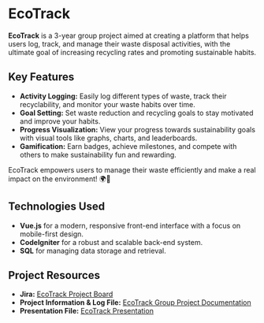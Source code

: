 # EcoTrack

**EcoTrack** is a 3-year group project aimed at creating a platform that helps users log, track, and manage their waste disposal activities, with the ultimate goal of increasing recycling rates and promoting sustainable habits.

## Key Features

- **Activity Logging:** Easily log different types of waste, track their recyclability, and monitor your waste habits over time.
- **Goal Setting:** Set waste reduction and recycling goals to stay motivated and improve your habits.
- **Progress Visualization:** View your progress towards sustainability goals with visual tools like graphs, charts, and leaderboards.
- **Gamification:** Earn badges, achieve milestones, and compete with others to make sustainability fun and rewarding.

EcoTrack empowers users to manage their waste efficiently and make a real impact on the environment! 🌍💚

## Technologies Used

- **Vue.js** for a modern, responsive front-end interface with a focus on mobile-first design.
- **CodeIgniter** for a robust and scalable back-end system.
- **SQL** for managing data storage and retrieval.

## Project Resources

- **Jira:** [EcoTrack Project Board](https://isd3.atlassian.net/jira/software/c/projects/IGP3/boards/3?assignee=712020%3A8f538baa-d467-49e8-816a-ed27b526fe4c&useStoredSettings=true)
- **Project Information & Log File:** [EcoTrack Group Project Documentation](https://tusmm-my.sharepoint.com/:w:/r/personal/k00288285_student_tus_ie/Documents/Group%201%20ISD3%20Project.docx?d=w7c847f3d594b400dadb00e47088028ee&csf=1&web=1&e=VXAnQo)
- **Presentation File:** [EcoTrack Presentation](https://tusmm-my.sharepoint.com/:p:/r/personal/k00288477_student_tus_ie/Documents/Presentation%20-%20EcoTrack.pptx?d=wb5180564b02e4ed8958d6ec90aa3d27a&csf=1&web=1&e=sqqinj)

